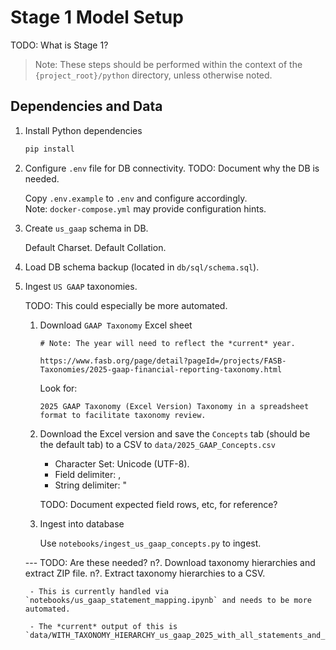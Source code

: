 # Stage 1 Model Setup

TODO: What is Stage 1?

> Note: These steps should be performed within the context of the `{project_root}/python` directory, unless otherwise noted.

## Dependencies and Data

1. Install Python dependencies

    ```sh
    pip install
    ```

2. Configure `.env` file for DB connectivity. TODO: Document why the DB is needed.

    Copy `.env.example` to `.env` and configure accordingly.  
    Note: `docker-compose.yml` may provide configuration hints.

3. Create `us_gaap` schema in DB.

    Default Charset. 
    Default Collation.

4. Load DB schema backup (located in `db/sql/schema.sql`).

5. Ingest `US GAAP` taxonomies.

    TODO: This could especially be more automated.
    
    1. Download `GAAP Taxonomy` Excel sheet
    
        ```text
        # Note: The year will need to reflect the *current* year.

        https://www.fasb.org/page/detail?pageId=/projects/FASB-Taxonomies/2025-gaap-financial-reporting-taxonomy.html
        ```

        Look for:

        ```
        2025 GAAP Taxonomy (Excel Version) Taxonomy in a spreadsheet format to facilitate taxonomy review.
        ```

    2. Download the Excel version and save the `Concepts` tab (should be the default tab) to a CSV to `data/2025_GAAP_Concepts.csv`

        - Character Set: Unicode (UTF-8). 
        - Field delimiter: ,  
        - String delimiter: "  

        TODO: Document expected field rows, etc, for reference?

    3. Ingest into database

        Use `notebooks/ingest_us_gaap_concepts.py` to ingest.


    --- TODO: Are these needed?
    n?. Download taxonomy hierarchies and extract ZIP file.
    n?. Extract taxonomy hierarchies to a CSV.

        - This is currently handled via `notebooks/us_gaap_statement_mapping.ipynb` and needs to be more automated.

        - The *current* output of this is `data/WITH_TAXONOMY_HIERARCHY_us_gaap_2025_with_all_statements_and_hierarchy.csv`

